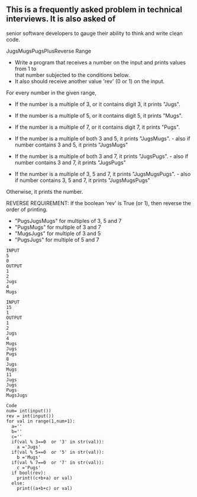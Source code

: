 ## This is a frequently asked problem in technical interviews. It is also asked of 
senior software developers to gauge their ability to think and write clean code. 


JugsMugsPugsPlusReverse Range
- Write a program that receives a number on the input and prints values from 1 to   
that number subjected to the conditions below. 
- It also should receive another value 'rev' (0 or 1) on the input. 

For every number in the given range, 
  - If the number is a multiple of 3, or it contains digit 3, it prints "Jugs". 
  - If the number is a multiple of 5, or it contains digit 5, it prints "Mugs".
  - If the number is a multiple of 7, or it contains digit 7, it prints "Pugs".

  - If the number is a multiple of both 3 and 5, it prints "JugsMugs".
        - also if number contains 3 and 5, it prints "JugsMugs"
  - If the number is a multiple of both 3 and 7, it prints "JugsPugs".
        - also if number contains 3 and 7, it prints "JugsPugs"
  - If the number is a multiple of 3, 5 and 7, it prints "JugsMugsPugs".
        - also if number contains 3, 5 and 7, it prints "JugsMugsPugs"

Otherwise, it prints the number.

REVERSE REQUIREMENT:
If the boolean 'rev' is True (or 1), then reverse the order of printing. 
   - "PugsJugsMugs" for multiples of 3, 5 and 7
   - "PugsMugs" for multiple of 3 and 7
   - "MugsJugs" for multiple of 3 and 5 
   - "PugsJugs" for multiple of 5 and 7


```
INPUT 
5
0
OUTPUT
1
2
Jugs
4
Mugs

INPUT 
15
1
OUTPUT
1
2
Jugs
4
Mugs
Jugs
Pugs
8
Jugs
Mugs
11
Jugs
Jugs
Pugs
MugsJugs

```

```
Code
num= int(input())
rev = int(input())
for val in range(1,num+1):
  a=''
  b=''
  c=''
  if(val % 3==0  or '3' in str(val)):
    a ='Jugs'
  if(val % 5==0  or '5' in str(val)):
    b ='Mugs'
  if(val % 7==0  or '7' in str(val)):
    c ='Pugs'
  if bool(rev):
    print((c+b+a) or val)
  else:
    print((a+b+c) or val)
      

  
```
